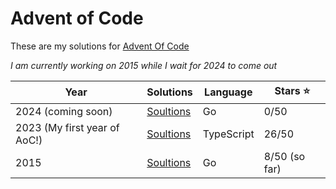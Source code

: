 # Advent of Code

These are my solutions for [Advent Of Code](https://adventofcode.com)

_I am currently working on 2015 while I wait for 2024 to come out_

| Year                         | Solutions          | Language   | Stars ⭐️     |
| ---------------------------- | ------------------ | ---------- | ------------- |
| 2024 (coming soon)           | [Soultions](/2024) | Go         | 0/50          |
| 2023 (My first year of AoC!) | [Soultions](/2023) | TypeScript | 26/50         |
| 2015                         | [Soultions](/2015) | Go         | 8/50 (so far) |
